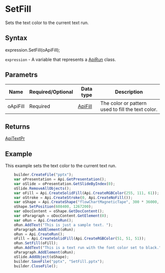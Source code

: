 # SetFill

Sets the text color to the current text run.

## Syntax

expression.SetFill(oApiFill);

`expression` - A variable that represents a [ApiRun](../ApiRun.md) class.

## Parametrs

| **Name** | **Required/Optional** | **Data type** | **Description** |
| ------------- | ------------- | ------------- | ------------- |
| oApiFill | Required | [ApiFill](../../ApiFill/ApiFill.md) | The color or pattern used to fill the text color. |

## Returns

[ApiTextPr](../../ApiTextPr/ApiTextPr.md)

## Example

This example sets the text color to the current text run.

```javascript
	builder.CreateFile("pptx");
	var oPresentation = Api.GetPresentation();
	var oSlide = oPresentation.GetSlideByIndex(0);
	oSlide.RemoveAllObjects();
	var oFill = Api.CreateSolidFill(Api.CreateRGBColor(255, 111, 61));
	var oStroke = Api.CreateStroke(0, Api.CreateNoFill());
	var oShape = Api.CreateShape("flowChartMagneticTape", 300 * 36000, 130 * 36000, oFill, oStroke);
	oShape.SetPosition(608400, 1267200);
	var oDocContent = oShape.GetDocContent();
	var oParagraph = oDocContent.GetElement(0);
	var oRun = Api.CreateRun();
	oRun.AddText("This is just a sample text. ");
	oParagraph.AddElement(oRun);
	oRun = Api.CreateRun();
	oFill = Api.CreateSolidFill(Api.CreateRGBColor(51, 51, 51));
	oRun.SetFill(oFill);
	oRun.AddText("This is a text run with the font color set to black.");
	oParagraph.AddElement(oRun);
	oSlide.AddObject(oShape);
	builder.SaveFile("pptx", "SetFill.pptx");
	builder.CloseFile();
```